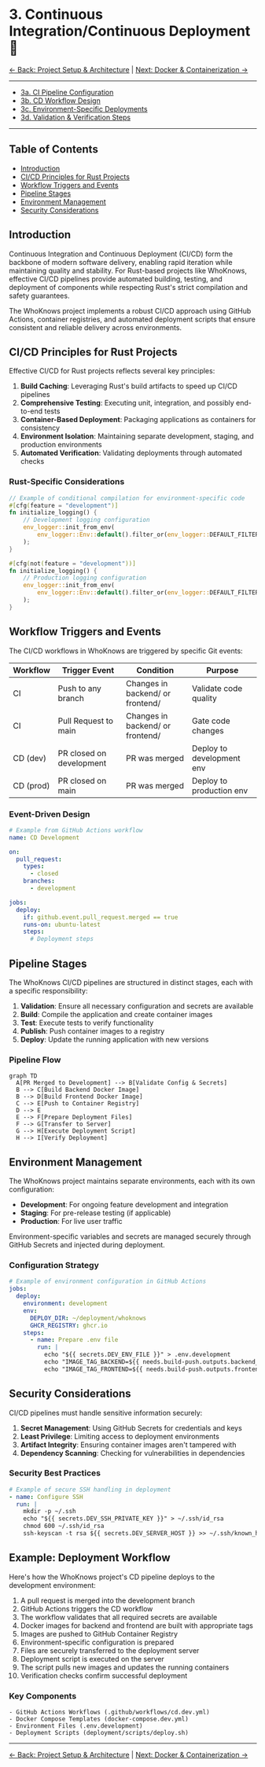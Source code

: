 # 3. Continuous Integration/Continuous Deployment 🔄

[<- Back: Project Setup & Architecture](./01-project-setup-architecture.md) | [Next: Docker & Containerization ->](./04-docker-containerization.md)

---
- [3a. CI Pipeline Configuration](./03a-ci-pipeline-configuration.md) 
- [3b. CD Workflow Design](./03b-cd-workflow-design.md) 
- [3c. Environment-Specific Deployments](./03c-environment-specific-deployments.md) 
- [3d. Validation & Verification Steps](./03d-validation-verification-steps.md) 
---

## Table of Contents

- [Introduction](#introduction)
- [CI/CD Principles for Rust Projects](#cicd-principles-for-rust-projects)
- [Workflow Triggers and Events](#workflow-triggers-and-events)
- [Pipeline Stages](#pipeline-stages)
- [Environment Management](#environment-management)
- [Security Considerations](#security-considerations)

## Introduction

Continuous Integration and Continuous Deployment (CI/CD) form the backbone of modern software delivery, enabling rapid iteration while maintaining quality and stability. For Rust-based projects like WhoKnows, effective CI/CD pipelines provide automated building, testing, and deployment of components while respecting Rust's strict compilation and safety guarantees.

The WhoKnows project implements a robust CI/CD approach using GitHub Actions, container registries, and automated deployment scripts that ensure consistent and reliable delivery across environments.

## CI/CD Principles for Rust Projects

Effective CI/CD for Rust projects reflects several key principles:

1. **Build Caching**: Leveraging Rust's build artifacts to speed up CI/CD pipelines
2. **Comprehensive Testing**: Executing unit, integration, and possibly end-to-end tests
3. **Container-Based Deployment**: Packaging applications as containers for consistency
4. **Environment Isolation**: Maintaining separate development, staging, and production environments
5. **Automated Verification**: Validating deployments through automated checks

### Rust-Specific Considerations

```rust
// Example of conditional compilation for environment-specific code
#[cfg(feature = "development")]
fn initialize_logging() {
    // Development logging configuration
    env_logger::init_from_env(
        env_logger::Env::default().filter_or(env_logger::DEFAULT_FILTER_ENV, "debug")
    );
}

#[cfg(not(feature = "development"))]
fn initialize_logging() {
    // Production logging configuration
    env_logger::init_from_env(
        env_logger::Env::default().filter_or(env_logger::DEFAULT_FILTER_ENV, "info")
    );
}
```

## Workflow Triggers and Events

The CI/CD workflows in WhoKnows are triggered by specific Git events:

| Workflow | Trigger Event | Condition | Purpose |
|----------|--------------|-----------|---------|
| CI | Push to any branch | Changes in backend/ or frontend/ | Validate code quality |
| CI | Pull Request to main | Changes in backend/ or frontend/ | Gate code changes |
| CD (dev) | PR closed on development | PR was merged | Deploy to development env |
| CD (prod) | PR closed on main | PR was merged | Deploy to production env |

### Event-Driven Design

```yaml
# Example from GitHub Actions workflow
name: CD Development

on:
  pull_request:
    types:
      - closed
    branches:
      - development

jobs:
  deploy:
    if: github.event.pull_request.merged == true
    runs-on: ubuntu-latest
    steps:
      # Deployment steps
```

## Pipeline Stages

The WhoKnows CI/CD pipelines are structured in distinct stages, each with a specific responsibility:

1. **Validation**: Ensure all necessary configuration and secrets are available
2. **Build**: Compile the application and create container images
3. **Test**: Execute tests to verify functionality
4. **Publish**: Push container images to a registry
5. **Deploy**: Update the running application with new versions

### Pipeline Flow

```mermaid
graph TD
  A[PR Merged to Development] --> B[Validate Config & Secrets]
  B --> C[Build Backend Docker Image]
  B --> D[Build Frontend Docker Image]
  C --> E[Push to Container Registry]
  D --> E
  E --> F[Prepare Deployment Files]
  F --> G[Transfer to Server]
  G --> H[Execute Deployment Script]
  H --> I[Verify Deployment]
```

## Environment Management

The WhoKnows project maintains separate environments, each with its own configuration:

- **Development**: For ongoing feature development and integration
- **Staging**: For pre-release testing (if applicable)
- **Production**: For live user traffic

Environment-specific variables and secrets are managed securely through GitHub Secrets and injected during deployment.

### Configuration Strategy

```yaml
# Example of environment configuration in GitHub Actions
jobs:
  deploy:
    environment: development
    env:
      DEPLOY_DIR: ~/deployment/whoknows
      GHCR_REGISTRY: ghcr.io
    steps:
      - name: Prepare .env file
        run: |
          echo "${{ secrets.DEV_ENV_FILE }}" > .env.development
          echo "IMAGE_TAG_BACKEND=${{ needs.build-push.outputs.backend_image_sha }}" >> .env.development
          echo "IMAGE_TAG_FRONTEND=${{ needs.build-push.outputs.frontend_image_sha }}" >> .env.development
```

## Security Considerations

CI/CD pipelines must handle sensitive information securely:

1. **Secret Management**: Using GitHub Secrets for credentials and keys
2. **Least Privilege**: Limiting access to deployment environments
3. **Artifact Integrity**: Ensuring container images aren't tampered with
4. **Dependency Scanning**: Checking for vulnerabilities in dependencies

### Security Best Practices

```yaml
# Example of secure SSH handling in deployment
- name: Configure SSH
  run: |
    mkdir -p ~/.ssh
    echo "${{ secrets.DEV_SSH_PRIVATE_KEY }}" > ~/.ssh/id_rsa
    chmod 600 ~/.ssh/id_rsa
    ssh-keyscan -t rsa ${{ secrets.DEV_SERVER_HOST }} >> ~/.ssh/known_hosts
```

## Example: Deployment Workflow

Here's how the WhoKnows project's CD pipeline deploys to the development environment:

1. A pull request is merged into the development branch
2. GitHub Actions triggers the CD workflow
3. The workflow validates that all required secrets are available
4. Docker images for backend and frontend are built with appropriate tags
5. Images are pushed to GitHub Container Registry
6. Environment-specific configuration is prepared
7. Files are securely transferred to the deployment server
8. Deployment script is executed on the server
9. The script pulls new images and updates the running containers
10. Verification checks confirm successful deployment

### Key Components

```
- GitHub Actions Workflows (.github/workflows/cd.dev.yml)
- Docker Compose Templates (docker-compose.dev.yml)
- Environment Files (.env.development)
- Deployment Scripts (deployment/scripts/deploy.sh)
```

---

[<- Back: Project Setup & Architecture](./01-project-setup-architecture.md) | [Next: Docker & Containerization ->](./04-docker-containerization.md)
